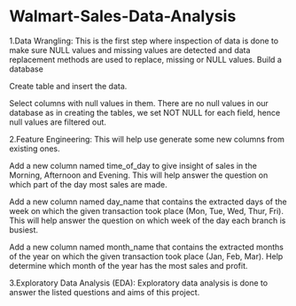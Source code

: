 # Walmart-Sales-Data-Analysis
1.Data Wrangling: 
This is the first step where inspection of data is done to make sure NULL values and missing values are detected and data replacement methods are used to replace, missing or NULL values.
Build a database

Create table and insert the data.

Select columns with null values in them. There are no null values in our database as in creating the tables, we set NOT NULL for each field, hence null values are filtered out.

2.Feature Engineering: This will help use generate some new columns from existing ones.

Add a new column named time_of_day to give insight of sales in the Morning, Afternoon and Evening. This will help answer the question on which part of the day most sales are made.

Add a new column named day_name that contains the extracted days of the week on which the given transaction took place (Mon, Tue, Wed, Thur, Fri). This will help answer the question on which week of the day each branch is busiest.

Add a new column named month_name that contains the extracted months of the year on which the given transaction took place (Jan, Feb, Mar). Help determine which month of the year has the most sales and profit.

3.Exploratory Data Analysis (EDA): Exploratory data analysis is done to answer the listed questions and aims of this project.
